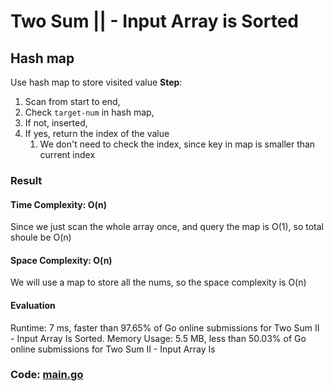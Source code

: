# Two Sum || - Input Array is Sorted
## Hash map
Use hash map to store visited value
**Step**: 
1. Scan from start to end, 
2. Check `target-num` in hash map, 
3. If not, inserted, 
4. If yes, return the index of the value
    1. We don't need to check the index, since key in map is smaller than current index
### Result
#### **Time Complexity**: O(n)
Since we just scan the whole array once, and query the map is O(1), so total shoule be O(n)
#### **Space Complexity**: O(n)
We will use a map to store all the nums, so the space complexity is O(n)
#### Evaluation
Runtime: 7 ms, faster than 97.65% of Go online submissions for Two Sum II - Input Array Is Sorted.
Memory Usage: 5.5 MB, less than 50.03% of Go online submissions for Two Sum II - Input Array Is
### Code: [main.go](#maingo)